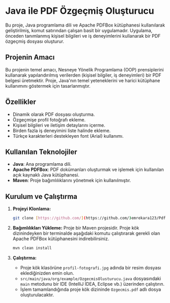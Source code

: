 # Java ile PDF Özgeçmiş Oluşturucu

Bu proje, Java programlama dili ve Apache PDFBox kütüphanesi kullanılarak geliştirilmiş, komut satırından çalışan basit bir uygulamadır. Uygulama, önceden tanımlanmış kişisel bilgileri ve iş deneyimlerini kullanarak bir PDF özgeçmiş dosyası oluşturur.

## Projenin Amacı

Bu projenin temel amacı, Nesneye Yönelik Programlama (OOP) prensiplerini kullanarak yapılandırılmış verilerden (kişisel bilgiler, iş deneyimleri) bir PDF belgesi üretmektir. Proje, Java'nın temel yeteneklerini ve harici kütüphane kullanımını göstermek için tasarlanmıştır.

## Özellikler

- Dinamik olarak PDF dosyası oluşturma.
- Özgeçmişe profil fotoğrafı ekleme.
- Kişisel bilgileri ve iletişim detaylarını içerme.
- Birden fazla iş deneyimini liste halinde ekleme.
- Türkçe karakterleri destekleyen font (Arial) kullanımı.

## Kullanılan Teknolojiler

- **Java**: Ana programlama dili.
- **Apache PDFBox**: PDF dokümanları oluşturmak ve işlemek için kullanılan açık kaynaklı Java kütüphanesi.
- **Maven**: Proje bağımlılıklarını yönetmek için kullanılmıştır.

## Kurulum ve Çalıştırma

1.  **Projeyi Klonlama:**
    ```bash
    git clone [https://github.com/](https://github.com/)emrekara123/PdfOzgecmisProjesi.git
    ```

2.  **Bağımlılıkları Yükleme:**
    Proje bir Maven projesidir. Proje kök dizinindeyken bir terminalde aşağıdaki komutu çalıştırarak gerekli olan Apache PDFBox kütüphanesini indirebilirsiniz.
    ```bash
    mvn clean install
    ```

3.  **Çalıştırma:**
    - Proje kök klasörüne `profil-fotografi.jpg` adında bir resim dosyası eklediğinizden emin olun.
    - `src/main/java/org/example/OzgecmisOlusturucu.java` dosyasındaki `main` metodunu bir IDE (IntelliJ IDEA, Eclipse vb.) üzerinden çalıştırın.
    - İşlem tamamlandığında proje kök dizininde `Ozgecmis.pdf` adlı dosya oluşturulacaktır.
